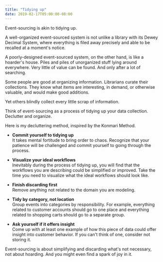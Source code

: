 ```yaml
---
title: "Tidying up"
date: 2019-02-17T05:00:00-08:00
---
```


Event-sourcing is akin to tidying up.

A well-organized event-sourced system is not unlike a library with its Dewey Decimal System, where everything is filed away precisely and able to be recalled at a moment's notice.

A poorly-designed event-sourced system, on the other hand, is like a hoarder's house. Piles and piles of unorganized stuff lying around everywhere. Very little of value can be found. And only after a lot of searching.

Some people are good at organizing information. Librarians curate their collections. They know what items are interesting, in demand, or otherwise valuable, and would make good additions.

Yet others blindly collect every little scrap of information.

Think of event-sourcing as a process of tidying up your data collection. Declutter and organize.

Here is my decluttering method, inspired by the Konmari Method.

- **Commit yourself to tidying up**  
It takes mental fortitude to bring order to chaos. Recognize that your patience will be challenged and commit yourself to going through the process.

- **Visualize your ideal workflows**  
Inevitably during the process of tidying up, you will find that the workflows you are describing could be simplified or improved. Take the time you need to visualize what the ideal workflows should look like.

- **Finish discarding first**  
Remove anything not related to the domain you are modeling.

- **Tidy by category, not location**  
Group events into categories by responsibility. For example, everything related to customer accounts should go to one place and everything related to shopping carts should go to a separate group.

- **Ask yourself if it offers insight**  
Come up with at least one example of how this piece of data could offer insight into customer behavior. If you can't think of one, consider not storing it.

Event-sourcing is about simplifying and discarding what's not necessary, not about hoarding. And you might even find a spark of joy in it.
